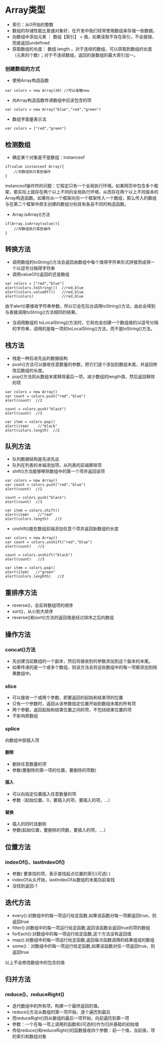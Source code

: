 # Array类型
- 索引：从0开始的整数
- 数组的存储性能比普通对象好，在开发中我们经常使用数组来存储一些数据。
- 向数组中添加元素 ： 数组【索引】 = 值，如果读取不存在索引，不会报错，而是返回undefined
- 获取数组的长度： 数组.length 。对于连续的数组，可以获取到数组的长度（元素的个数）；对于不连续数组，返回的是数组的最大索引加一。
### 创建数组的方式
- 使用Array构造函数
```
var colors = new Array(20) //可以省略new
```
- 向Array构造函数传递数组中应该包含的项
```
var colors = new Array("blue","red","green")
```
- 数组字面量表示法
```
var colors = ["red","green"]
```

## 检测数组
- 确定某个对象是不是数组：instanceof
```
if(value instanceof Array){
    //对数组执行某些操作   
}
```
instanceof操作符的问题：它假定只有一个全局执行环境。如果网页中包含多个框架，那实际上就存在两个以上不同的全局执行环境，从而存在两个以上不同版本的Array构造函数。如果你从一个框架向另一个框架传入一个数组，那么传入的数组与在第二个框架中原生创建的数组分别具有各自不同的构造函数。

- Array.isArray()方法
```
if(Array.isArray(value)){
    //对数组执行某些操作   
}
```
## 转换方法
- 调用数组的toString()方法会返回由数组中每个值得字符串形式拼接而成得一个以逗号分隔得字符串
- 调用valueOf()返回的还是数组

```
var colors = ["red","blue"]
alert(colors.toString())  //red,blue
alert(colors.valueOf())   //red,blue
alert(colors)             //red,blue
```
由于alert()要接收字符串参数，所以它会在后台调用toString()方法，由此会得到与直接调用toString()方法相同的结果。

- 当调用数组的 toLocalString()方法时，它和也会创建一个数组值的以逗号分隔的字符串，调用的是每一项的toLocalString()方法，而不是toString()方法。

## 栈方法
- 栈是一种后进先出的数据结构
- push()方法可以接收任意数量的参数，把它们逐个添加到数组末尾，并返回修改后数组的长度。
- pop()方法则从数组末尾移除最后一项，减少数组的length值，然后返回移除的项
```
var colors = new Array()
var count = colors.push("red","blue")
alert(count)  //2

count = colors.push("black")
alert(count)  //3

var item = colors.pop()
alert(item)    //"black"
alert(colors.length)  //2
```

## 队列方法
- 队列数据结构是先进先出
- 队列在列表的末端添加项，从列表的前端移除项
- shift()方法能够移除数组中的第一个项并返回该项
```
var colors = new Array()
var count = colors.push("red","blue")
alert(count)  //2

count = colors.push("black")
alert(count)  //3

var item = colors.shift()
alert(item)    //"red"
alert(colors.length)   //2
```
- unshift()能在数组前端添加任意个项并返回新数组的长度
```
var colors = new Array()
var count = colors.unshift("red","blue")
alert(count)   //2

count = colors.unshift("black")
alert(count)   //3

var item = colors.pop()
alert(item)   //"green"
alert(colors.lenghth)   //2
```
## 重排序方法
- reverse()，会反转数组项的顺序
- sort()，从小到大排序
- reverse()和sort()方法的返回值是经过排序之后的数组

## 操作方法
### concat()方法
- 先创建当前数组的一个副本，然后将接收到的参数添加到这个副本的末尾。
- 如果传递的是一个或多个数组，则该方法会将这些数组中的每一项都添加到结果数组中。

### slice
- 可以接收一个或两个参数，即要返回的起始和结束项的位置
- 只有一个参数时，返回从该参数指定位置开始到数组末尾的所有项
- 两个参数，返回起始和结束位置之间的项，不包括结束位置的项
- 不影响原数组

### splice

向数组中部插入项

#### 删除
- 删除任意数量的项
- 参数(要删除的第一项的位置，要删除的项数)

#### 插入
- 可以向指定位置插入任意数量的项
- 参数（起始位置，0，要插入的项，要插入的项，...）

#### 替换
- 插入的同时且删除
- 参数(起始位置，要删除的项数，要插入的项，....)
 
## 位置方法

### indexOf()、lastIndexOf()
- 参数( 要查找的项，表示查找起点位置的索引(可选) )
- indexOf从头开始，lastIndexOf从数组的末尾向前查找
- 没找到返回-1

## 迭代方法

- every():对数组中的每一项运行给定函数,如果该函数对每一项都返回true，则返回true
- filter():对数组中的每一项运行给定函数,返回该函数会返回true的项的数组
- forEach():对数组中的每一项运行给定函数,这个方法没有返回值
- map():对数组中的每一项运行给定函数,返回每次函数调用的结果组成的数组
- some()：对数组中的每一项运行给定函数,如果该函数对任一项返回true，则返回true

以上不会修改数组中的包含的值

## 归并方法
### reduce()、reduceRight()
- 迭代数组中的所有项，构建一个最终返回的值。
- reduce()方法从数组的第一项开始，逐个遍历到最后
- 而reduceRight()则从数组的最后一项开始，向前遍历到第一项
- 参数：一个在每一项上调用的函数和(可选的)作为归并基础的初始值
- 传给reduce()和reduceRight()的函数接收四个参数：前一个值，当前值，项的索引和数组对象